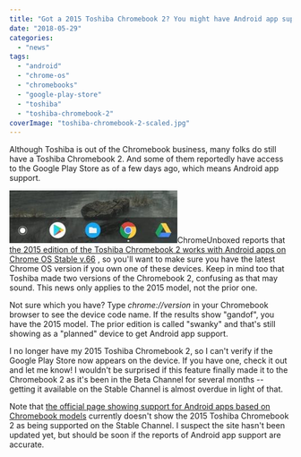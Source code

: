 ```yaml
---
title: "Got a 2015 Toshiba Chromebook 2? You might have Android app support"
date: "2018-05-29"
categories: 
  - "news"
tags: 
  - "android"
  - "chrome-os"
  - "chromebooks"
  - "google-play-store"
  - "toshiba"
  - "toshiba-chromebook-2"
coverImage: "toshiba-chromebook-2-scaled.jpg"
---
```


Although Toshiba is out of the Chromebook business, many folks do still have a Toshiba Chromebook 2. And some of them reportedly have access to the Google Play Store as of a few days ago, which means Android app support.

[![Google Play Store icon in tray](images/Google-Play-Store-icon-in-tray-300x94-1.jpg)](https://www.aboutchromebooks.com/wp-content/uploads/2018/05/Google-Play-Store-icon-in-tray.png)ChromeUnboxed reports that [the 2015 edition of the Toshiba Chromebook 2 works with Android apps on Chrome OS Stable v.66](https://chromeunboxed.com/news/toshiba-chromebook-2-2015-gets-android-apps-chrome-os-66) , so you'll want to make sure you have the latest Chrome OS version if you own one of these devices. Keep in mind too that Toshiba made two versions of the Chromebook 2, confusing as that may sound. This news only applies to the 2015 model, not the prior one.

Not sure which you have? Type _chrome://version_ in your Chromebook browser to see the device code name. If the results show "gandof", you have the 2015 model. The prior edition is called "swanky" and that's still showing as a "planned" device to get Android app support.

I no longer have my 2015 Toshiba Chromebook 2, so I can't verify if the Google Play Store now appears on the device. If you have one, check it out and let me know! I wouldn't be surprised if this feature finally made it to the Chromebook 2 as it's been in the Beta Channel for several months -- getting it available on the Stable Channel is almost overdue in light of that.

Note that [the official page showing support for Android apps based on Chromebook models](https://www.chromium.org/chromium-os/chrome-os-systems-supporting-android-apps) currently doesn't show the 2015 Toshiba Chromebook 2 as being supported on the Stable Channel. I suspect the site hasn't been updated yet, but should be soon if the reports of Android app support are accurate.
